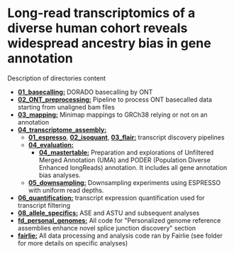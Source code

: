 # Long-read transcriptomics of a diverse human cohort reveals widespread ancestry bias in gene annotation
Description of directories content
- [**01_basecalling:**](https://github.com/Mele-Lab/LR-RNA-seq_GeneAnnotationBias/tree/master/01_basecalling) DORADO basecalling by ONT
- [**02_ONT_preprocessing:**](https://github.com/Mele-Lab/LR-RNA-seq_GeneAnnotationBias/tree/master/02_ONT_preprocessing/) Pipeline to process ONT basecalled data starting from unaligned bam files
- [**03_mapping:**](https://github.com/Mele-Lab/LR-RNA-seq_GeneAnnotationBias/tree/master/03_mapping/) Minimap mappings to GRCh38 relying or not on an annotation
- [**04_transcriptome_assembly:**](https://github.com/Mele-Lab/LR-RNA-seq_GeneAnnotationBias/tree/master/04_transcriptome_assembly)
  - [**01_espresso**](https://github.com/Mele-Lab/LR-RNA-seq_GeneAnnotationBias/tree/master/04_transcriptome_assembly/01_espresso), [**02_isoquant**](https://github.com/Mele-Lab/LR-RNA-seq_GeneAnnotationBias/tree/master/04_transcriptome_assembly/02_isoquant), [**03_flair:**](https://github.com/Mele-Lab/LR-RNA-seq_GeneAnnotationBias/tree/master/04_transcriptome_assembly/03_flair) transcript discovery pipelines
  - [**04_evaluation:**](https://github.com/Mele-Lab/LR-RNA-seq_GeneAnnotationBias/tree/master/04_transcriptome_assembly/04_evaluation)
    - [**04_mastertable:**](https://github.com/Mele-Lab/LR-RNA-seq_GeneAnnotationBias/tree/master/04_transcriptome_assembly/04_evaluation/04_mastertable) Preparation and explorations of Unfiltered Merged Annotation (UMA) and PODER (Population Diverse Enhanced longReads) annotation. It includes all gene annotation bias analyses.
  - [**05_downsampling:**](https://github.com/Mele-Lab/LR-RNA-seq_GeneAnnotationBias/tree/master/04_transcriptome_assembly/05_downsampling) Downsampling experiments using ESPRESSO with uniform read depths.
- [**06_quantification:**](https://github.com/Mele-Lab/LR-RNA-seq_GeneAnnotationBias/tree/master/06_quantification) transcript expression quantification used for transcript filtering
- [**08_allele_specifics:**](https://github.com/Mele-Lab/LR-RNA-seq_GeneAnnotationBias/tree/master/08_allele_specifics) ASE and ASTU and subsequent analyses
- [**fd_personal_genomes:**](https://github.com/Mele-Lab/LR-RNA-seq_GeneAnnotationBias/tree/master/fd_personal_genome) All code for "Personalized genome reference assemblies enhance novel splice junction discovery" section
- [**fairlie:**](https://github.com/fairliereese/240903_pt/tree/6fc2f746ed78187ecd6dae2398c73c90080e6dcd) All data processing and analysis code ran by Fairlie (see folder for more details on specific analyses)
